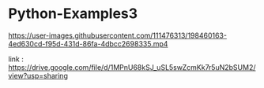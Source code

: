 # Python-Examples3


https://user-images.githubusercontent.com/111476313/198460163-4ed630cd-f95d-431d-86fa-4dbcc2698335.mp4



link : https://drive.google.com/file/d/1MPnU68kSJ_uSL5swZcmKk7r5uN2bSUM2/view?usp=sharing


